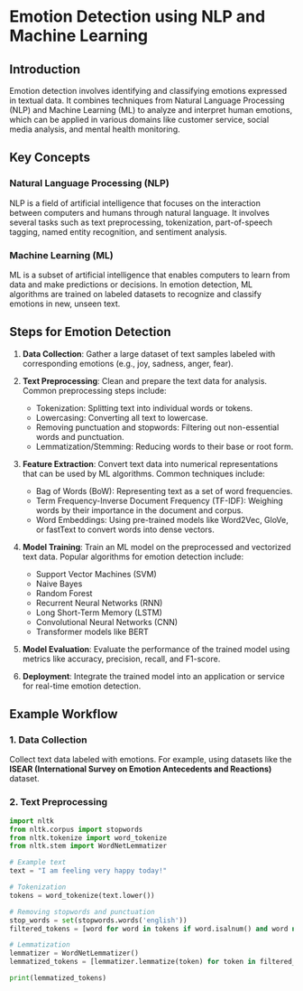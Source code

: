 # Emotion Detection using NLP and Machine Learning

## Introduction

Emotion detection involves identifying and classifying emotions expressed in textual data. It combines techniques from Natural Language Processing (NLP) and Machine Learning (ML) to analyze and interpret human emotions, which can be applied in various domains like customer service, social media analysis, and mental health monitoring.

## Key Concepts

### Natural Language Processing (NLP)

NLP is a field of artificial intelligence that focuses on the interaction between computers and humans through natural language. It involves several tasks such as text preprocessing, tokenization, part-of-speech tagging, named entity recognition, and sentiment analysis.

### Machine Learning (ML)

ML is a subset of artificial intelligence that enables computers to learn from data and make predictions or decisions. In emotion detection, ML algorithms are trained on labeled datasets to recognize and classify emotions in new, unseen text.

## Steps for Emotion Detection

1. **Data Collection**: Gather a large dataset of text samples labeled with corresponding emotions (e.g., joy, sadness, anger, fear).

2. **Text Preprocessing**: Clean and prepare the text data for analysis. Common preprocessing steps include:
   - Tokenization: Splitting text into individual words or tokens.
   - Lowercasing: Converting all text to lowercase.
   - Removing punctuation and stopwords: Filtering out non-essential words and punctuation.
   - Lemmatization/Stemming: Reducing words to their base or root form.

3. **Feature Extraction**: Convert text data into numerical representations that can be used by ML algorithms. Common techniques include:
   - Bag of Words (BoW): Representing text as a set of word frequencies.
   - Term Frequency-Inverse Document Frequency (TF-IDF): Weighing words by their importance in the document and corpus.
   - Word Embeddings: Using pre-trained models like Word2Vec, GloVe, or fastText to convert words into dense vectors.

4. **Model Training**: Train an ML model on the preprocessed and vectorized text data. Popular algorithms for emotion detection include:
   - Support Vector Machines (SVM)
   - Naive Bayes
   - Random Forest
   - Recurrent Neural Networks (RNN)
   - Long Short-Term Memory (LSTM)
   - Convolutional Neural Networks (CNN)
   - Transformer models like BERT

5. **Model Evaluation**: Evaluate the performance of the trained model using metrics like accuracy, precision, recall, and F1-score.

6. **Deployment**: Integrate the trained model into an application or service for real-time emotion detection.

## Example Workflow

### 1. Data Collection

Collect text data labeled with emotions. For example, using datasets like the **ISEAR (International Survey on Emotion Antecedents and Reactions)** dataset.

### 2. Text Preprocessing

```python
import nltk
from nltk.corpus import stopwords
from nltk.tokenize import word_tokenize
from nltk.stem import WordNetLemmatizer

# Example text
text = "I am feeling very happy today!"

# Tokenization
tokens = word_tokenize(text.lower())

# Removing stopwords and punctuation
stop_words = set(stopwords.words('english'))
filtered_tokens = [word for word in tokens if word.isalnum() and word not in stop_words]

# Lemmatization
lemmatizer = WordNetLemmatizer()
lemmatized_tokens = [lemmatizer.lemmatize(token) for token in filtered_tokens]

print(lemmatized_tokens)

